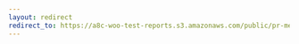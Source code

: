 ```yaml
---
layout: redirect
redirect_to: https://a8c-woo-test-reports.s3.amazonaws.com/public/pr-merge/43590/e2e/index.html
---
```

